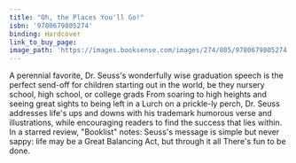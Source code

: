 ```yaml
---
title: "Oh, the Places You'll Go!"
isbn: '9780679805274'
binding: Hardcover
link_to_buy_page:
image_path: 'https://images.booksense.com/images/274/805/9780679805274.jpg'
---
```



A perennial favorite, Dr. Seuss's wonderfully wise graduation speech is the perfect send-off for children starting out in the world, be they nursery school, high school, or college grads From soaring to high heights and seeing great sights to being left in a Lurch on a prickle-ly perch, Dr. Seuss addresses life's ups and downs with his trademark humorous verse and illustrations, while encouraging readers to find the success that lies within. In a starred review, "Booklist" notes: Seuss's message is simple but never sappy: life may be a Great Balancing Act, but through it all There's fun to be done.&nbsp;
